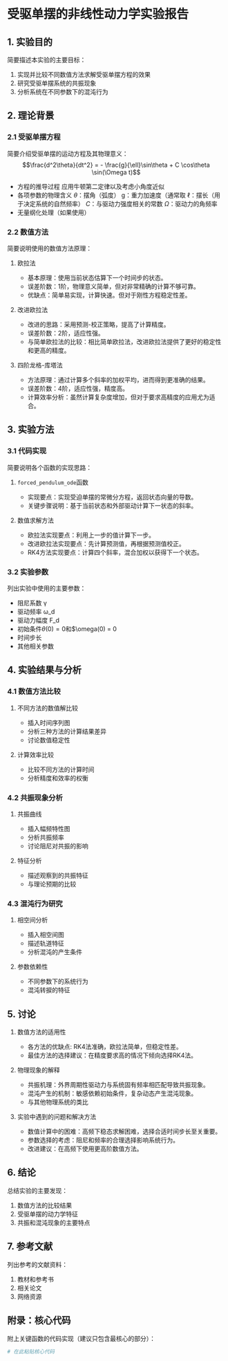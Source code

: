 # 受驱单摆的非线性动力学实验报告

## 1. 实验目的

简要描述本实验的主要目标：
1. 实现并比较不同数值方法求解受驱单摆方程的效果
2. 研究受驱单摆系统的共振现象
3. 分析系统在不同参数下的混沌行为

## 2. 理论背景

### 2.1 受驱单摆方程

简要介绍受驱单摆的运动方程及其物理意义：
$$\frac{d^2\theta}{dt^2} = - \frac{g}{\ell}\sin\theta + C \cos\theta \sin(\Omega t)$$
- 方程的推导过程
  应用牛顿第二定律以及考虑小角度近似
- 各项参数的物理含义
  $\theta$：摆角（弧度）
  g：重力加速度（通常取
  $\ell$：摆长（用于决定系统的自然频率）
  $C$：与驱动力强度相关的常数
  $\Omega$：驱动力的角频率
- 无量纲化处理（如果使用）

### 2.2 数值方法

简要说明使用的数值方法原理：
1. 欧拉法
   - 基本原理：使用当前状态估算下一个时间步的状态。
   - 误差阶数：1阶，物理意义简单，但对非常精确的计算不够可靠。
   - 优缺点：简单易实现，计算快速。但对于刚性方程稳定性差。

2. 改进欧拉法
   - 改进的思路：采用预测-校正策略，提高了计算精度。
   - 误差阶数：2阶，适应性强。
   - 与简单欧拉法的比较：相比简单欧拉法，改进欧拉法提供了更好的稳定性和更高的精度。

3. 四阶龙格-库塔法
   - 方法原理：通过计算多个斜率的加权平均，进而得到更准确的结果。
   - 误差阶数：4阶，适应性强，精度高。
   - 计算效率分析：虽然计算复杂度增加，但对于要求高精度的应用尤为适合。

## 3. 实验方法

### 3.1 代码实现

简要说明各个函数的实现思路：
1. `forced_pendulum_ode`函数
   - 实现要点：实现受迫单摆的常微分方程，返回状态向量的导数。
   - 关键步骤说明：基于当前状态和外部驱动计算下一状态的斜率。

2. 数值求解方法
   - 欧拉法实现要点：利用上一步的值计算下一步。
   - 改进欧拉法实现要点：先计算预测值，再根据预测值校正。
   - RK4方法实现要点：计算四个斜率，混合加权以获得下一个状态。

### 3.2 实验参数

列出实验中使用的主要参数：
- 阻尼系数 γ
- 驱动频率 ω_d
- 驱动力幅度 F_d
- 初始条件$\theta(0) = 0$和$\omega(0) = 0
- 时间步长
- 其他相关参数

## 4. 实验结果与分析

### 4.1 数值方法比较

1. 不同方法的数值解比较
   - 插入时间序列图
   - 分析三种方法的计算结果差异
   - 讨论数值稳定性

2. 计算效率比较
   - 比较不同方法的计算时间
   - 分析精度和效率的权衡

### 4.2 共振现象分析

1. 共振曲线
   - 插入幅频特性图
   - 分析共振频率
   - 讨论阻尼对共振的影响

2. 特征分析
   - 描述观察到的共振特征
   - 与理论预期的比较

### 4.3 混沌行为研究

1. 相空间分析
   - 插入相空间图
   - 描述轨道特征
   - 分析混沌的产生条件

2. 参数依赖性
   - 不同参数下的系统行为
   - 混沌转捩的特征

## 5. 讨论

1. 数值方法的适用性
   - 各方法的优缺点: RK4法准确，欧拉法简单，但稳定性差。
   - 最佳方法的选择建议：在精度要求高的情况下倾向选择RK4法。

2. 物理现象的解释
   - 共振机理：外界周期性驱动力与系统固有频率相匹配导致共振现象。
   - 混沌产生的机制：敏感依赖初始条件，复杂动态产生混沌现象。
   - 与其他物理系统的类比

3. 实验中遇到的问题和解决方法
   - 数值计算中的困难：高频下稳态求解困难，选择合适时间步长至关重要。
   - 参数选择的考虑：阻尼和频率的合理选择影响系统行为。
   - 改进建议：在高频下使用更高阶数值方法。

## 6. 结论

总结实验的主要发现：
1. 数值方法的比较结果
2. 受驱单摆的动力学特征
3. 共振和混沌现象的主要特点

## 7. 参考文献

列出参考的文献资料：
1. 教材和参考书
2. 相关论文
3. 网络资源

## 附录：核心代码

附上关键函数的代码实现（建议只包含最核心的部分）：

```python
# 在此粘贴核心代码
```
